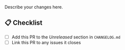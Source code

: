 Describe your changes here.

## 📋 Checklist

- [ ] Add this PR to the _Unreleased_ section in `CHANGELOG.md`
- [ ] Link this PR to any issues it closes
